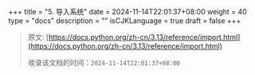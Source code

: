 +++
title = "5. 导入系统"
date = 2024-11-14T22:01:37+08:00
weight = 40
type = "docs"
description = ""
isCJKLanguage = true
draft = false
+++

> 原文: [https://docs.python.org/zh-cn/3.13/reference/import.html](https://docs.python.org/zh-cn/3.13/reference/import.html)
>
> 收录该文档的时间：`2024-11-14T22:01:37+08:00`
